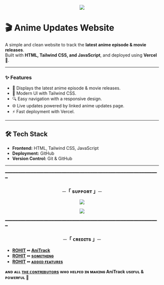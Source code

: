 
<p align="center">
<img src="https://radare.arzfun.com/api/tg/photo?id=AgACAgQAAxkBAAEGdtNotDWL41PX7SYOSPCY2pQ8yA0QIwACAskxG8DqUVAmTNU63KJ_VwEAAwIAA3kAAzYE">
</p>

# 🎬 Anime Updates Website

A simple and clean website to track the **latest anime episode & movie releases**.  
Built with **HTML, Tailwind CSS, and JavaScript**, and deployed using **Vercel** 🚀.

---

### ✨ Features
- 📅 Displays the latest anime episode & movie releases.  
- 🎨 Modern UI with Tailwind CSS.  
- 🔍 Easy navigation with a responsive design.  
- 🌐 Live updates powered by linked anime updates page.  
- ⚡ Fast deployment with Vercel.  

---

## 🛠️ Tech Stack
- **Frontend:** HTML, Tailwind CSS, JavaScript  
- **Deployment:** GitHub  
- **Version Control:** Git & GitHub  

---
━━━━━━━━━━━━━━━━━━━━━━━━━━━━━━━━━━━━━━━━━━━━━━━━━━━━━━━━━━━━

<h3 align="center">
    ─「 sᴜᴩᴩᴏʀᴛ 」─
</h3>

<p align="center">
<a href="https://telegram.me/ROHITREDDY69"><img src="https://img.shields.io/badge/-Support%20Group-blue.svg?style=for-the-badge&logo=Telegram"></a>
</p>
<p align="center">
<a href="https://telegram.me/ROHITREDDY69"><img src="https://img.shields.io/badge/-Support%20Channel-blue.svg?style=for-the-badge&logo=Telegram"></a>
</p>

━━━━━━━━━━━━━━━━━━━━━━━━━━━━━━━━━━━━━━━━━━━━━━━━━━━━━━━━━━━━

<h3 align="center">
    ─「 ᴄʀᴇᴅɪᴛs 」─
</h3>

- <b>[ROHIT](https://github.com/ROHITREDDY69)  ➻  [AniTrack](https://github.com/AniTrack) </b>
- <b>[ROHIT](https://github.com/ROHITREDDY69)  ➻  [sᴏᴍᴇᴛʜɪɴɢ](https://github.com/AniTrack) </b>
- <b>[ROHIT](https://github.com/ROHITREDDY69)  ➻  [ᴀᴅᴅᴇᴅ ғᴇᴀᴛᴜʀᴇs](https://github.com/ROHITREDDY69) </b>

 
<b>ᴀɴᴅ ᴀʟʟ [ᴛʜᴇ ᴄᴏɴᴛʀɪʙᴜᴛᴏʀs](https://github.com/AniTrack) ᴡʜᴏ ʜᴇʟᴩᴇᴅ ɪɴ ᴍᴀᴋɪɴɢ AniTrack ᴜsᴇғᴜʟ & ᴩᴏᴡᴇʀғᴜʟ 🖤 </b>



